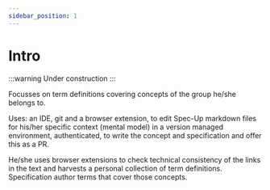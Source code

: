 ```yaml
---
sidebar_position: 1
---
```


# Intro

:::warning
Under construction
:::

Focusses on term definitions covering concepts of the group he/she belongs to.

Uses: an IDE, git and a browser extension, to edit Spec-Up markdown files for his/her specific context (mental model) in a version managed environment, authenticated, to write the concept and specification and offer this as a PR.

He/she uses browser extensions to check technical consistency of the links in the text and harvests a personal collection of term definitions. Specification author terms that cover those concepts.
